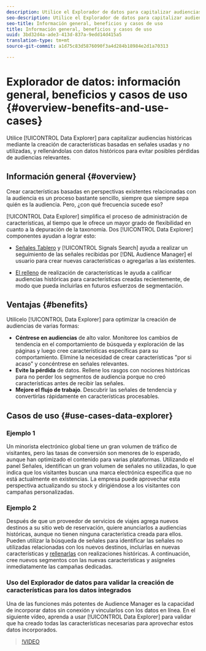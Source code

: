 ```yaml
---
description: Utilice el Explorador de datos para capitalizar audiencias históricas mediante la creación de características basadas en señales utilizadas y no utilizadas, y rellenándolas con datos históricos para evitar posibles pérdidas de audiencias relevantes.
seo-description: Utilice el Explorador de datos para capitalizar audiencias históricas mediante la creación de características basadas en señales utilizadas y no utilizadas, y rellenándolas con datos históricos para evitar posibles pérdidas de audiencias relevantes.
seo-title: Información general, beneficios y casos de uso
title: Información general, beneficios y casos de uso
uuid: 3bd32d4a-ade3-413d-837a-9edd14d415a5
translation-type: tm+mt
source-git-commit: a1d75c83d5876090f3a4d284b18984e2d1a70313

---
```



# Explorador de datos: información general, beneficios y casos de uso {#overview-benefits-and-use-cases}

Utilice [!UICONTROL Data Explorer] para capitalizar audiencias históricas mediante la creación de características basadas en señales usadas y no utilizadas, y rellenándolas con datos históricos para evitar posibles pérdidas de audiencias relevantes.

## Información general {#overview}

Crear características basadas en perspectivas existentes relacionadas con la audiencia es un proceso bastante sencillo, siempre que siempre sepa quién es la audiencia. Pero, ¿con qué frecuencia sucede eso?

[!UICONTROL Data Explorer] simplifica el proceso de administración de características, al tiempo que le ofrece un mayor grado de flexibilidad en cuanto a la depuración de la taxonomía. Dos [!UICONTROL Data Explorer] componentes ayudan a lograr esto:

* [Señales Tablero](../../features/data-explorer/data-explorer-signals-dashboard.md) y [!UICONTROL Signals Search] ayuda a realizar un seguimiento de las señales recibidas por [!DNL Audience Manager] el usuario para crear nuevas características o agregarlas a las existentes.

* [El relleno](../../features/data-explorer/data-explorer-trait-backfill.md) de realización de características le ayuda a calificar audiencias históricas para características creadas recientemente, de modo que pueda incluirlas en futuros esfuerzos de segmentación.

## Ventajas {#benefits}

Utilícelo [!UICONTROL Data Explorer] para optimizar la creación de audiencias de varias formas:

* **Céntrese en audiencias** de alto valor. Monitoree los cambios de tendencia en el comportamiento de búsqueda y exploración de las páginas y luego cree características específicas para su comportamiento. Elimine la necesidad de crear características "por si acaso" y concéntrese en señales relevantes.
* **Evite la pérdida** de datos. Rellene los rasgos con nociones históricas para no perder los segmentos de audiencia porque no creó características antes de recibir las señales.
* **Mejore el flujo de trabajo**. Descubrir las señales de tendencia y convertirlas rápidamente en características procesables.

## Casos de uso {#use-cases-data-explorer}

### Ejemplo 1

Un minorista electrónico global tiene un gran volumen de tráfico de visitantes, pero las tasas de conversión son menores de lo esperado, aunque han optimizado el contenido para varias plataformas. Utilizando el panel [](../../features/data-explorer/data-explorer-signals-dashboard.md)Señales, identifican un gran volumen de señales no utilizadas, lo que indica que los visitantes buscan una marca electrónica específica que no está actualmente en existencias. La empresa puede aprovechar esta perspectiva actualizando su stock y dirigiéndose a los visitantes con campañas personalizadas.

### Ejemplo 2

Después de que un proveedor de servicios de viajes agrega nuevos destinos a su sitio web de reservación, quiere anunciarlos a audiencias históricas, aunque no tienen ninguna característica creada para ellos. Pueden utilizar la búsqueda de señales para identificar las señales no utilizadas relacionadas con los nuevos destinos, incluirlas en nuevas características y [rellenarlas](../../features/data-explorer/data-explorer-trait-backfill.md) con realizaciones históricas. A continuación, cree nuevos segmentos con las nuevas características y asígneles inmediatamente las campañas dedicadas.

### Uso del Explorador de datos para validar la creación de características para los datos integrados

Una de las funciones más potentes de Audience Manager es la capacidad de incorporar datos sin conexión y vincularlos con los datos en línea. En el siguiente vídeo, aprenda a usar [!UICONTROL Data Explorer] para validar que ha creado todas las características necesarias para aprovechar estos datos incorporados.

>[!VIDEO](https://video.tv.adobe.com/v/25149/?captions=spa)